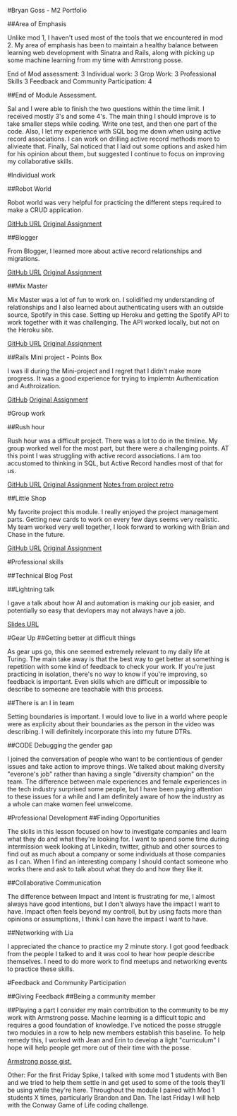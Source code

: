 #Bryan Goss - M2 Portfolio

##Area of Emphasis

Unlike mod 1, I haven't used most of the tools that we encountered in mod 2. My area of emphasis has been to maintain a healthy balance between learning web development with Sinatra and Rails, along with picking up some machine learning from my time with Amrstrong posse. 

End of Mod assessment: 3
Individual work: 3
Grop Work: 3
Professional Skills 3
Feedback and Community Participation: 4

##End of Module Assessment.

Sal and I were able to finish the two questions within the time limit. I received mostly 3's and some 4's. The main thing I should improve is to take smaller steps while coding. Write one test, and then one part of the code. Also, I let my experience with SQL bog me down when using active record associations. I can work on drilling active record methods more to alivieate that. Finally, Sal noticed that I laid out some options and asked him for his opinion about them, but suggested I continue to focus on improving my collaborative skills. 

#Individual work

##Robot World

Robot world was very helpful for practicing the different steps required to make a CRUD application.

[GitHub URL](https://github.com/bcgoss/robot_world)
[Original Assignment](https://github.com/turingschool/lesson_plans/blob/master/ruby_02-web_applications_with_ruby/outlines/crud_sinatra.markdown)

##Blogger

From Blogger, I learned more about active record relationships and migrations. 

[GitHub URL](https://github.com/bcgoss/blogger)
[Original Assignment](http://tutorials.jumpstartlab.com/projects/blogger.html)

##Mix Master

Mix Master was a lot of fun to work on. I solidified my understanding of relationships and I also learned about authenticating users with an outside source, Spotify in this case. Setting up Heroku and getting the Spotify API to work together with it was challenging. The API worked locally, but not on the Heroku site.

[GitHub URL](https://github.com/bcgoss/mix_master)
[Original Assignment](https://github.com/turingschool/lesson_plans/tree/master/ruby_02-web_applications_with_ruby/mix_master)

##Rails Mini project - Points Box

I was ill during the Mini-project and I regret that I didn't make more progress. It was a good experience for trying to implemtn Authentication and Authroization. 

[GitHub](https://github.com/bcgoss/points_box)
[Original Assignment](https://github.com/turingschool/challenges/blob/master/rails-mini-project.markdown)

#Group work

##Rush hour

Rush hour was a difficult project. There was a lot to do in the timline. My group worked well for the most part, but there were a challenging points. AT this point I was struggling with active record associations. I am too accustomed to thinking in SQL, but Active Record handles most of that for us. 

[GitHub URL](https://github.com/bcgoss/rush-hour)
[Original Assignment](https://github.com/turingschool/curriculum/blob/master/source/projects/rush_hour.md)
[Notes from project retro](https://gist.github.com/susiirwin/5c4099e36a9dfec88286a8ea36105269)

##Little Shop

My favorite project this module. I really enjoyed the project management parts. Getting new cards to work on every few days seems very realistic. My team worked very well together, I look forward to working with Brian and Chase in the future.

[GitHub URL](https://github.com/Cdunagan05/little_shop)
[Original Assignment](https://github.com/turingschool/curriculum/blob/master/source/projects/little_shop.markdown)

#Professional skills

##Technical Blog Post

##Lightning talk

I gave a talk about how AI and automation is making our job easier, and potentially so easy that devlopers may not always have a job.

[Slides URL](https://drive.google.com/open?id=0Bxp6Oz_i3wHKQ1kzQzhWRmd0Q00)

#Gear Up
##Getting better at difficult things

As gear ups go, this one seemed extremely relevant to my daily life at Turing. The main take away is that the best way to get better at something is repetition with some kind of feedback to check your work. If you're just practicing in isolation, there's no way to know if you're improving, so feedback is important. Even skills which are difficult or impossible to describe to someone are teachable with this process. 

##There is an I in team

Setting boundaries is important. I would love to live in a world where people were as explicity about their boundaries as the person in the video was describing. I will definitely incorporate this into my future DTRs.

##CODE Debugging the gender gap

I joined the conversation of people who want to be contientious of gender issues and take action to improve things. We talked about making diversity "everone's job" rather than having a single "diversity champion" on the team. The difference between male experiences and female experiences in the tech industry surprised some people, but I have been paying attention to these issues for a while and I am definitely aware of how the industry as a whole can make women feel unwelcome.

#Professional Development 
##Finding Opportunities

The skills in this lesson focused on how to investigate companies and learn what they do and what they're looking for. I want to spend some time during intermission week looking at Linkedin, twitter, github and other sources to find out as much about a company or some individuals at those companies as I can. When I find an interesting company I should contact someone who works there and ask to talk about what they do and how they like it.

##Collaborative Communication

The difference between Impact and Intent is frustrating for me, I almost always have good intentions, but I don't always have the impact I want to have. Impact often feels beyond my controll, but by using facts more than opinions or assumptions, I think I can have the impact I want to have.

##Networking with Lia

I appreciated the chance to practice my 2 minute story. I got good feedback from the people I talked to and it was cool to hear how people describe themselves. I need to do more work to find meetups and networking events to practice these skills.

#Feedback and Community Participation

##Giving Feedback
##Being a community member

##Playing a part
I consider my main contribution to the community to be my work with Armstrong posse. Machine learning is a difficult topic and requires a good foundation of knowledge. I've noticed the posse struggle two modules in a row to help new members establish this baseline. To help remedy this, I worked with Jean and Erin to develop a light "curriculum" I hope will help people get more out of their time with the posse. 

[Armstrong posse gist.](https://gist.github.com/bcgoss/ef28ca99bf8fb2265bcf0949b8e9d4cb)

Other:
For the first Friday Spike, I talked with some mod 1 students with Ben and we tried to help them settle in and get used to some of the tools they'll be using while they're here. Throughout the module I paired with Mod 1 students X times, particularly Brandon and Dan. The last Friday I will help with the Conway Game of Life coding challenge.
